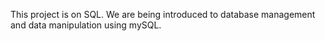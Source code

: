 This project is on SQL. We are being introduced to database management and data manipulation using mySQL.

